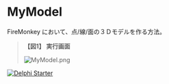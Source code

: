 ﻿# MyModel
FireMonkey において、点/線/面の３Ｄモデルを作る方法。

> **【図1】 実行画面**  
> 
> ![MyModel.png](https://bytebucket.org/LUXOPHIA/mymodel/raw/0fff019964baab810b627eb29e72049389cec578/--------/_SCREENSHOT/MyModel.png)

[![Delphi Starter](https://github.com/delphiusers/FreeDelphi/raw/master/FreeDelphi_350px.png)](https://www.embarcadero.com/jp/products/delphi/starter)